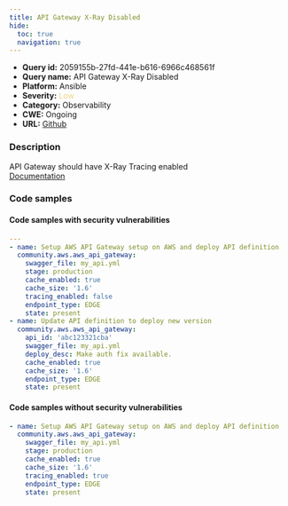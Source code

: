 ```yaml
---
title: API Gateway X-Ray Disabled
hide:
  toc: true
  navigation: true
---
```


<style>
  .highlight .hll {
    background-color: #ff171742;
  }
  .md-content {
    max-width: 1100px;
    margin: 0 auto;
  }
</style>

-   **Query id:** 2059155b-27fd-441e-b616-6966c468561f
-   **Query name:** API Gateway X-Ray Disabled
-   **Platform:** Ansible
-   **Severity:** <span style="color:#edd57e">Low</span>
-   **Category:** Observability
-   **CWE:** Ongoing
-   **URL:** [Github](https://github.com/Checkmarx/kics/tree/master/assets/queries/ansible/aws/api_gateway_xray_disabled)

### Description
API Gateway should have X-Ray Tracing enabled<br>
[Documentation](https://docs.ansible.com/ansible/latest/collections/community/aws/aws_api_gateway_module.html#parameter-tracing_enabled)

### Code samples
#### Code samples with security vulnerabilities
```yaml title="Positive test num. 1 - yaml file" hl_lines="8 12"
---
- name: Setup AWS API Gateway setup on AWS and deploy API definition
  community.aws.aws_api_gateway:
    swagger_file: my_api.yml
    stage: production
    cache_enabled: true
    cache_size: '1.6'
    tracing_enabled: false
    endpoint_type: EDGE
    state: present
- name: Update API definition to deploy new version
  community.aws.aws_api_gateway:
    api_id: 'abc123321cba'
    swagger_file: my_api.yml
    deploy_desc: Make auth fix available.
    cache_enabled: true
    cache_size: '1.6'
    endpoint_type: EDGE
    state: present

```


#### Code samples without security vulnerabilities
```yaml title="Negative test num. 1 - yaml file"
- name: Setup AWS API Gateway setup on AWS and deploy API definition
  community.aws.aws_api_gateway:
    swagger_file: my_api.yml
    stage: production
    cache_enabled: true
    cache_size: '1.6'
    tracing_enabled: true
    endpoint_type: EDGE
    state: present

```
